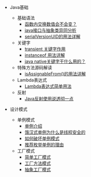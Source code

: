 * Java基础
    * 基础语法
        * [函数内交换数值会不会变？](/java基础/函数内交换数值会不会变？.md)
        * [java接口与抽象类异同分析](/java基础/java接口与抽象类异同分析.md)
        * [serialVersionUID的用法详解](/java基础/serialVersionUID.md)        
    * 关键字
        * [transient 关键字作用](/java基础/transient关键字作用.md)
        * [instanceof 用法详解](/java基础/instanceof用法详解.md)  
        * [java native关键字干什么用的？](/java基础/native关键字.md)
    * 特殊方法源码解读
        * [isAssignableFrom()的用法详解](/java基础/isAssignableFrom的用法详解.md)  
    * Lambda表达式
        * [Lambda表达式简单用法](/java基础/Lambda/Lambda在List中的简单用法.md)
    * 反射
        * [Java反射使用说透彻一点](/java基础/Java反射使用说透彻一点.md)

* 设计模式
    * 单例模式
        * [单例介绍](/设计模式/设计模式【1】--设计模式之单例.md)
        * [饿汉式单例为什么是线程安全的](/设计模式/设计模式【1.1】--饿汉式单例为什么是线程安全的.md)
        * [如何破坏单例模式](/设计模式/设计模式【1.2】--如何破坏单例模式.md)
        * [推荐枚举单例的理由](/设计模式/设计模式【1.3】--枚举的单例模式真的是安全的么？.md)
    * 工厂模式
        * [简单工厂模式](/设计模式/设计模式【2】--简单工厂模式.md)
        * [工厂方法模式](/设计模式/设计模式【2.1】--工厂方法模.md)
        * [抽象工厂模式](/设计模式/设计模式【2.2】--抽象工厂模式.md)